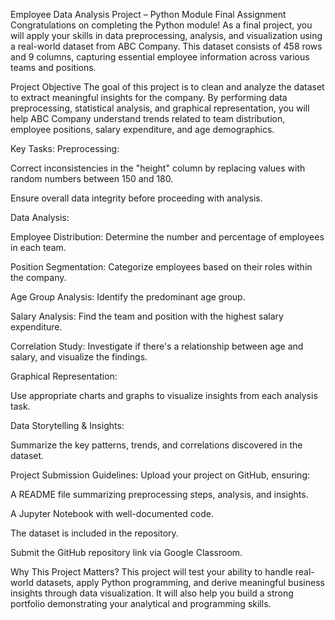 Employee Data Analysis Project – Python Module Final Assignment
Congratulations on completing the Python module! As a final project, you will apply your skills in data preprocessing, analysis,
and visualization using a real-world dataset from ABC Company. This dataset consists of 458 rows and 9 columns, capturing essential employee information across various teams and positions.

Project Objective
The goal of this project is to clean and analyze the dataset to extract meaningful insights for the company.
By performing data preprocessing, statistical analysis, and graphical representation, you will help ABC Company understand trends related to team distribution, employee positions, salary expenditure,
and age demographics.

Key Tasks:
Preprocessing:

Correct inconsistencies in the "height" column by replacing values with random numbers between 150 and 180.

Ensure overall data integrity before proceeding with analysis.

Data Analysis:

Employee Distribution: Determine the number and percentage of employees in each team.

Position Segmentation: Categorize employees based on their roles within the company.

Age Group Analysis: Identify the predominant age group.

Salary Analysis: Find the team and position with the highest salary expenditure.

Correlation Study: Investigate if there's a relationship between age and salary, and visualize the findings.

Graphical Representation:

Use appropriate charts and graphs to visualize insights from each analysis task.

Data Storytelling & Insights:

Summarize the key patterns, trends, and correlations discovered in the dataset.

Project Submission Guidelines:
Upload your project on GitHub, ensuring:

A README file summarizing preprocessing steps, analysis, and insights.

A Jupyter Notebook with well-documented code.

The dataset is included in the repository.

Submit the GitHub repository link via Google Classroom.

Why This Project Matters?
This project will test your ability to handle real-world datasets, apply Python programming, and derive meaningful business insights through data visualization. It will also help you build a strong portfolio demonstrating your analytical and programming skills.
